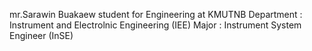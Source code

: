 mr.Sarawin Buakaew 
student for Engineering at KMUTNB 
Department : Instrument and Electrolnic Engineering (IEE)
Major : Instrument System Engineer (InSE) 
